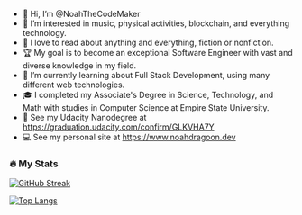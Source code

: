 - 👋 Hi, I’m @NoahTheCodeMaker
- 👀 I’m interested in music, physical activities, blockchain, and everything technology.
- 📖 I love to read about anything and everything, fiction or nonfiction.
- 🏆 My goal is to become an exceptional Software Engineer with vast and diverse knowledge in my field.
- 🌱 I’m currently learning about Full Stack Development, using many different web technologies.
- 🎓 I completed my Associate's Degree in Science, Technology, and Math with studies in Computer Science at Empire State University.
- 📜 See my Udacity Nanodegree at https://graduation.udacity.com/confirm/GLKVHA7Y
- 💻 See my personal site at https://www.noahdragoon.dev

### :fire: My Stats
[![GitHub Streak](http://github-readme-streak-stats.herokuapp.com/?user=NoahTheCodeMaker&theme=dark&background=000000)](https://git.io/streak-stats)


[![Top Langs](https://github-readme-stats.vercel.app/api/top-langs/?username=NoahTheCodeMaker&layout=compact&theme=vision-friendly-dark)](https://github.com/anuraghazra/github-readme-stats)

<!---
NoahTheCodeMaker/NoahTheCodeMaker is a ✨ special ✨ repository because its `README.md` (this file) appears on your GitHub profile.
You can click the Preview link to take a look at your changes.
--->

